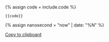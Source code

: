 {% assign code = include.code %}

<div class="highlight"><pre class="highlight"><code>{{code}}
</code></pre></div>

{% assign nanosecond = "now" | date: "%N" %}
<input type="text" id="code{{ nanosecond }}" style="position: absolute;left: -1000px;" value="{{ code }}"/>
<div class="button" on>
    <p>
        <a href="javascript:void(0)" onclick="copyText{{ nanosecond }}()" id="copybutton{{ nanosecond }}">
          Copy to clipboard
        </a>
    </p>
</div>

<script>
function copyText{{ nanosecond }}(){
  /* Get the text field */
  var copyText = document.getElementById("code{{ nanosecond }}");

  /* Select the text field */
  copyText.select();

  /* Copy the text inside the text field */
  document.execCommand("copy");
}
</script>
